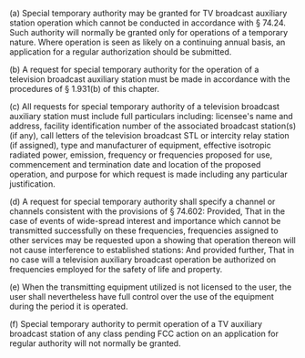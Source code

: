 (a) Special temporary authority may be granted for TV broadcast auxiliary station operation which cannot be conducted in accordance with § 74.24. Such authority will normally be granted only for operations of a temporary nature. Where operation is seen as likely on a continuing annual basis, an application for a regular authorization should be submitted.

(b) A request for special temporary authority for the operation of a television broadcast auxiliary station must be made in accordance with the procedures of § 1.931(b) of this chapter.

(c) All requests for special temporary authority of a television broadcast auxiliary station must include full particulars including: licensee's name and address, facility identification number of the associated broadcast station(s) (if any), call letters of the television broadcast STL or intercity relay station (if assigned), type and manufacturer of equipment, effective isotropic radiated power, emission, frequency or frequencies proposed for use, commencement and termination date and location of the proposed operation, and purpose for which request is made including any particular justification.
              

(d) A request for special temporary authority shall specify a channel or channels consistent with the provisions of § 74.602: Provided, That in the case of events of wide-spread interest and importance which cannot be transmitted successfully on these frequencies, frequencies assigned to other services may be requested upon a showing that operation thereon will not cause interference to established stations: And provided further, That in no case will a television auxiliary broadcast operation be authorized on frequencies employed for the safety of life and property.

(e) When the transmitting equipment utilized is not licensed to the user, the user shall nevertheless have full control over the use of the equipment during the period it is operated.

(f) Special temporary authority to permit operation of a TV auxiliary broadcast station of any class pending FCC action on an application for regular authority will not normally be granted.

